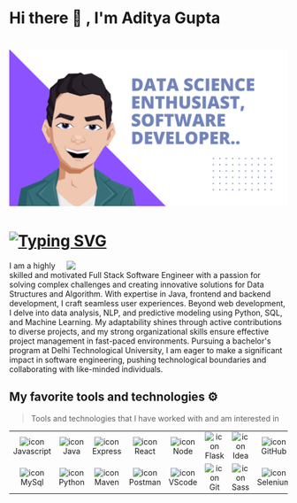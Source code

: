 <h1>Hi there 👋 , I'm Aditya Gupta<h1>


<a href="#">
  <img src="https://raw.githubusercontent.com/aadityazz/ASSETS/main/Data%20Science%20Enthusiast%2C%20Software%20Developer%20(Presentation%20(169)).png" alt="Aditya Gupta">
</a>

<h1>
<a href="https://git.io/typing-svg"><img src="https://readme-typing-svg.demolab.com?font=Fira+Code&duration=3000&pause=800&width=435&lines=Backend+Developer;Software+Engineer;Java+Developer;Data+Analyst;Welcome+..." alt="Typing SVG" /></a>
</h1>

<img align="right" width="400" src="https://camo.githubusercontent.com/fa73289736064aba480d0708da37d7aa183a8c3e2bcc2f58c54285a3bbbeecc1/68747470733a2f2f7777772e61616c7068612e6e65742f77702d636f6e74656e742f75706c6f6164732f323032302f31322f66756c6c2d737461636b2d646576656c6f706d656e742e676966" />

<p>
I am a highly skilled and motivated Full Stack Software Engineer with a passion for solving complex challenges and creating innovative solutions for Data Structures and Algorithm. With expertise in Java, frontend and backend development, I craft seamless user experiences. Beyond web development, I delve into data analysis, NLP, and predictive modeling using Python, SQL, and Machine Learning. My adaptability shines through active contributions to diverse projects, and my strong organizational skills ensure effective project management in fast-paced environments. Pursuing a bachelor's program at Delhi Technological University, I am eager to make a significant impact in software engineering, pushing technological boundaries and collaborating with like-minded individuals.
</p>


## My favorite tools and technologies ⚙️

> Tools and technologies that I have worked with and am interested in

<table>
  <tr>
    <td align="center" width="96">
        <img src="https://skillicons.dev/icons?i=js" alt="icon" width="40" height="40" />
      <br>Javascript
    </td>
     <td align="center" width="96">
        <img src="https://skillicons.dev/icons?i=java" alt="icon" width="40" height="40" />
      <br>Java
    </td>
    <td align="center" width="96">
        <img src="https://skillicons.dev/icons?i=express" alt="icon" width="40" height="40" />
      <br>Express
    </td>    
    <td align="center" width="96">
        <img src="https://skillicons.dev/icons?i=react" alt="icon" width="40" height="40" />
      <br>React
    </td>
    <td align="center" width="96">
        <img src="https://skillicons.dev/icons?i=nodejs" alt="icon" width="40" height="40" />
      <br>Node
    </td>
    <td align="center" width="96">
        <img src="https://skillicons.dev/icons?i=flask" alt="icon" width="40" height="40" />
      <br>Flask
    </td>   
    <td align="center" width="96">
        <img src="https://skillicons.dev/icons?i=idea" alt="icon" width="40" height="40" />
      <br>Idea
    </td>        
      <td align="center" width="96">
        <img src="https://skillicons.dev/icons?i=github" alt="icon" width="40" height="40" />
      <br>GitHub
    </td>
    <td align="center" width="96">
        <img src="https://skillicons.dev/icons?i=spring" alt="icon" width="40" height="40" />
      <br>Spring
    </td>
    <td align="center" width="96">
        <img src="https://skillicons.dev/icons?i=mongodb" alt="icon" width="40" height="40" />
      <br>MongoDB
    </td>        
  </tr>
  <tr>    
    <td align="center" width="96">
        <img src="https://skillicons.dev/icons?i=mysql" alt="icon" width="40" height="40" />
      <br>MySql
    </td> 
    <td align="center" width="96">
        <img src="https://skillicons.dev/icons?i=py" alt="icon" width="40" height="40" />
      <br>Python
    </td>  
    <td align="center" width="96">
      <img src="https://skillicons.dev/icons?i=maven" alt="icon" width="40" height="40" />
      <br>Maven
    </td>
    <td align="center" width="96">
      <img src="https://skillicons.dev/icons?i=postman" alt="icon" width="40" height="40" />
      <br>Postman
    </td>    
    <td align="center" width="96">
      <img src="https://skillicons.dev/icons?i=vscode" alt="icon" width="40" height="40" />
      <br>VScode
    </td>
    <td align="center" width="96">
        <img src="https://skillicons.dev/icons?i=git" alt="icon" width="40" height="40" />
      <br>Git
    </td>
    <td align="center" width="96">
        <img src="https://skillicons.dev/icons?i=sass" alt="icon" width="40" height="40" />
      <br>Sass
    </td>
    <td align="center" width="96">
        <img src="https://skillicons.dev/icons?i=selenium" alt="icon" width="40" height="40" />
      <br>Selenium
    </td>
    <td align="center" width="96">
        <img src="https://skillicons.dev/icons?i=docker" alt="icon" width="40" height="40" />
      <br>Docker
    </td> 
    <td align="center" width="96">
        <img src="https://skillicons.dev/icons?i=css" alt="icon" width="40" height="40" />
      <br>CSS
    </td> 
  </tr>
</table>
